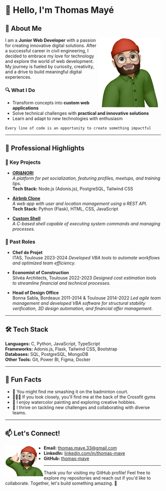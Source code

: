 # 👋 Hello, I'm Thomas Mayé

## 🚀 About Me

<img align="right" src="https://github.com/thomas-maye/thomas-maye/blob/main/images/Memoji%20Thomas.png" alt="Memoji Thomas" width="200"/> I am a **Junior Web Developer** with a passion for creating innovative digital solutions. After a successful career in civil engineering, I decided to embrace my love for technology and explore the world of web development. My journey is fueled by curiosity, creativity, and a drive to build meaningful digital experiences.

### 🔍 What I Do

- Transform concepts into **custom web applications**
- Solve technical challenges with **practical and innovative solutions**
- Learn and adapt to new technologies with enthusiasm

```
Every line of code is an opportunity to create something impactful
```

---

## 💼 Professional Highlights

### 🌟 Key Projects

- **[ORI&NORI](https://github.com/thomas-maye/ori-nori)**  
  *A platform for pet socialization, featuring profiles, meetups, and training tips.*  
  **Tech Stack:** Node.js (Adonis.js), PostgreSQL, Tailwind CSS

- **[Airbnb Clone](https://github.com/thomas-maye/holbertonschool-hbnb)**  
  *A web app with user and location management using a REST API.*  
  **Tech Stack:** Python (Flask), HTML, CSS, JavaScript

- **[Custom Shell](https://github.com/thomas-maye/holbertonschool-shell)**  
  *A C-based shell capable of executing system commands and managing processes.*

### 🌟 Past Roles

- **Chef de Projet**  
  ITAS, Toulouse 2023-2024
  *Developed VBA tools to automate workflows and optimized team efficiency.*

- **Economist of Construction**  
  Silvéa Architects, Toulouse 2022-2023
  *Designed cost estimation tools to streamline financial and technical processes.*

- **Head of Design Office**  
  Bonna Sabla, Bordeaux 2011-2014 & Toulouse 2014-2022
  *Led agile team management and developed VBA software for structural stability verification, 3D design automation, and financial offer management.*


---

## 🛠️ Tech Stack

**Languages:** C, Python, JavaScript, TypeScript  
**Frameworks:** Adonis.js, Flask, Tailwind CSS, Bootstrap  
**Databases:** SQL, PostgreSQL, MongoDB  
**Other Tools:** Git, Power BI, Figma, Docker

---

## 🌟 Fun Facts

- 🏸 You might find me smashing it on the badminton court.
- 🏋🏻‍♀️ If you look closely, you'll find me at the back of the Crossfit gyms
- 🎨 I enjoy watercolor painting and exploring creative hobbies.
- 🧠 I thrive on tackling new challenges and collaborating with diverse teams.

---

## 📫 Let's Connect!

<img align="left" src="https://github.com/thomas-maye/thomas-maye/blob/main/images/Memoji%20Thomas%202.png" alt="Memoji Thomas" width="125"/>

- **Email:** thomas.maye.33@gmail.com  
- **LinkedIn:** [linkedin.com/in/thomas-maye](https://linkedin.com/in/thomas-maye)  
- **GitHub:** [thomas-maye](https://github.com/thomas-maye)

---

Thank you for visiting my GitHub profile! Feel free to explore my repositories and reach out if you'd like to collaborate. Together, let's build something amazing. 🚀
